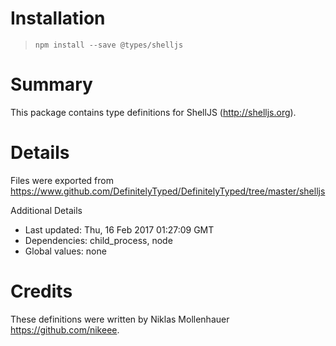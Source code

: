 # Installation
> `npm install --save @types/shelljs`

# Summary
This package contains type definitions for ShellJS (http://shelljs.org).

# Details
Files were exported from https://www.github.com/DefinitelyTyped/DefinitelyTyped/tree/master/shelljs

Additional Details
 * Last updated: Thu, 16 Feb 2017 01:27:09 GMT
 * Dependencies: child_process, node
 * Global values: none

# Credits
These definitions were written by Niklas Mollenhauer <https://github.com/nikeee>.
